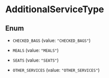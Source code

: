 

# AdditionalServiceType

## Enum


* `CHECKED_BAGS` (value: `"CHECKED_BAGS"`)

* `MEALS` (value: `"MEALS"`)

* `SEATS` (value: `"SEATS"`)

* `OTHER_SERVICES` (value: `"OTHER_SERVICES"`)



